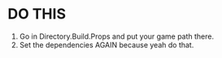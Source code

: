 # DO THIS
1. Go in Directory.Build.Props and put your game path there.
2. Set the dependencies AGAIN because yeah do that.
